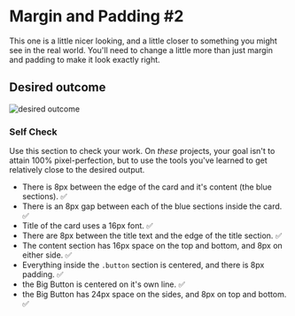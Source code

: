 # Margin and Padding #2

This one is a little nicer looking, and a little closer to something you might see in the real world. You'll need to change a little more than just margin and padding to make it look exactly right.

## Desired outcome
![desired outcome](./desired-outcome.png)

### Self Check
Use this section to check your work. On _these_ projects, your goal isn't to attain 100% pixel-perfection, but to use the tools you've learned to get relatively close to the desired output.

- There is 8px between the edge of the card and it's content (the blue sections). ✅
- There is an 8px gap between each of the blue sections inside the card. ✅
- Title of the card uses a 16px font. ✅
- There are 8px between the title text and the edge of the title section. ✅
- The content section has 16px space on the top and bottom, and 8px on either side. ✅
- Everything inside the `.button` section is centered, and there is 8px padding. ✅
- the Big Button is centered on it's own line. ✅
- the Big Button has 24px space on the sides, and 8px on top and bottom. ✅
